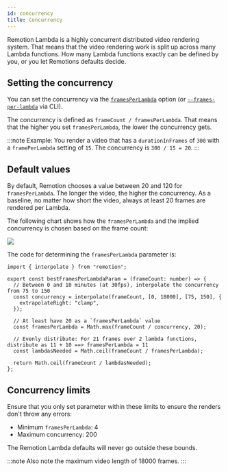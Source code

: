 ```yaml
---
id: concurrency
title: Concurrency
---
```


Remotion Lambda is a highly concurrent distributed video rendering system. That means that the video rendering work is split up across many Lambda functions. How many Lambda functions exactly can be defined by you, or you let Remotions defaults decide.

## Setting the concurrency

You can set the concurrency via the [`framesPerLambda`](/docs/lambda/rendermediaonlambda#framesperlambda) option (or [`--frames-per-lambda`](/docs/lambda/cli/render#--frames-per-lambda) via CLI).

The concurrency is defined as `frameCount / framesPerLambda`. That means that the higher you set `framesPerLambda`, the lower the concurrency gets.

:::note
Example: You render a video that has a `durationInFrames` of `300` with a `framePerLambda` setting of `15`. The concurrency is `300 / 15 = 20`.
:::

## Default values

By default, Remotion chooses a value between 20 and 120 for `framesPerLambda`. The longer the video, the higher the concurrency. As a baseline, no matter how short the video, always at least 20 frames are rendered per Lambda.

The following chart shows how the `framesPerLambda` and the implied concurrency is chosen based on the frame count:

<img src="/img/concurrency-chart.svg" />

The code for determining the `framesPerLambda` parameter is:

```tsx twoslash
import { interpolate } from "remotion";

export const bestFramesPerLambdaParam = (frameCount: number) => {
  // Between 0 and 10 minutes (at 30fps), interpolate the concurrency from 75 to 150
  const concurrency = interpolate(frameCount, [0, 18000], [75, 150], {
    extrapolateRight: "clamp",
  });

  // At least have 20 as a `framesPerLambda` value
  const framesPerLambda = Math.max(frameCount / concurrency, 20);

  // Evenly distribute: For 21 frames over 2 lambda functions, distribute as 11 + 10 ==> framesPerLambda = 11
  const lambdasNeeded = Math.ceil(frameCount / framesPerLambda);

  return Math.ceil(frameCount / lambdasNeeded);
};
```

## Concurrency limits

Ensure that you only set parameter within these limits to ensure the renders don't throw any errors:

- Minimum `framesPerLambda`: 4
- Maximum concurrency: 200

The Remotion Lambda defaults will never go outside these bounds.

:::note
Also note the maximum video length of 18000 frames.
:::

